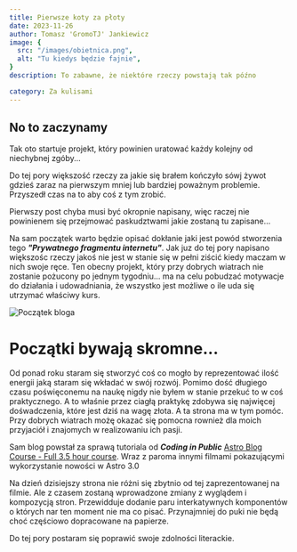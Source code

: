 ```yaml
---
title: Pierwsze koty za płoty
date: 2023-11-26
author: Tomasz 'GromoTJ' Jankiewicz
image: {
  src: "/images/obietnica.png",
  alt: "Tu kiedys będzie fajnie",
}
description: To zabawne, że niektóre rzeczy powstają tak późno

category: Za kulisami
---
```

## No to zaczynamy 
Tak oto startuje projekt, który powinien uratować każdy kolejny od niechybnej zgóby...

Do tej pory większość rzeczy za jakie się brałem kończyło sówj żywot gdzieś zaraz na pierwszym mniej lub bardziej poważnym problemie. Przyszedł czas na to aby coś z tym zrobić.

Pierwszy post chyba musi być okropnie napisany, więc raczej nie powinienem się przejmować paskudztwami jakie zostaną tu zapisane...

Na sam początek warto będzie opisać dokłanie jaki jest powód stworzenia tego ***"Prywatnego fragmentu internetu"***. Jak juz do tej pory napisano większośc rzeczy jakoś nie jest w stanie się w pełni ziścić kiedy maczam w nich swoje ręce. Ten obecny projekt, który przy dobrych wiatrach nie zostanie pożucony po jednym tygodniu... ma na celu pobudzać motywacje do działania i udowadniania, że wszystko jest możliwe o ile uda się utrzymać właściwy kurs. 

![Początek bloga](/images/work.png)

# Początki bywają skromne...

Od ponad roku staram się stworzyć coś co mogło by reprezentować ilość energii jaką staram się wkładać w swój rozwój. Pomimo dość długiego czasu poświęconemu na naukę nigdy nie byłem w stanie przekuć to w coś praktycznego. A to właśnie przez ciagłą praktykę zdobywa się najwięcej dośwadczenia, które jest dziś na wagę złota. A ta strona ma w tym pomóc. Przy dobrych wiatrach możę okazać się pomocna rownież dla moich przyjaciół i znajomych w realizowaniu ich pasji.

Sam blog powstał za sprawą tutoriala od ***Coding in Public*** [Astro Blog Course - Full 3.5 hour course](https://www.youtube.com/watch?v=6XzyobQYQVQ). Wraz z paroma innymi filmami pokazującymi wykorzystanie nowości w Astro 3.0

Na dzień dzisiejszy strona nie różni się zbytnio od tej zaprezentowanej na filmie. Ale z czasem zostaną wprowadzone zmiany z wyglądem i kompozycją stron. Przewidduje dodanie paru interkatywnych komponentów o których nar ten moment nie ma co pisać. Przynajmniej do puki nie będą choć częściowo dopracowane na papierze.

Do tej pory postaram się poprawić swoje zdolności literackie.
